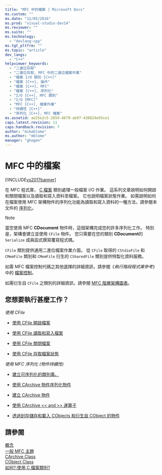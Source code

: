 ```yaml
---
title: "MFC 中的檔案 | Microsoft Docs"
ms.custom: ""
ms.date: "12/05/2016"
ms.prod: "visual-studio-dev14"
ms.reviewer: ""
ms.suite: ""
ms.technology: 
  - "devlang-cpp"
ms.tgt_pltfrm: ""
ms.topic: "article"
dev_langs: 
  - "C++"
helpviewer_keywords: 
  - "二進位存取"
  - "二進位存取, MFC 中的二進位檔案作業"
  - "檔案 I/O 類別 [C++]"
  - "檔案 [C++], 操作"
  - "檔案 [C++], MFC"
  - "檔案 [C++], 序列化"
  - "I/O [C++], MFC 類別"
  - "I/O [MFC]"
  - "MFC [C++], 檔案作業"
  - "持續性 [C++]"
  - "序列化 [C++], MFC 檔案"
ms.assetid: ae25e2c5-2859-4679-ab97-438824e93ce1
caps.latest.revision: 11
caps.handback.revision: 7
author: "mikeblome"
ms.author: "mblome"
manager: "ghogen"
---
```

# MFC 中的檔案
[!INCLUDE[vs2017banner](../assembler/inline/includes/vs2017banner.md)]

在 MFC 程式庫， [C 檔案](../mfc/reference/cfile-class.md) 類別處理一般檔案 I\/O 作業。  這系列文章說明如何開啟和關閉檔案以及讀取和寫入資料至檔案。  它也說明檔案狀態作業。  如需說明如何在檔案使用 MFC 架構物件的序列化功能為讀取和寫入資料的一種方法，請參閱本文件的 [序列化](../mfc/serialization-in-mfc.md)。  
  
> [!NOTE]
>  當您使用 MFC **CDocument** 物件時，這個架構完成您的許多序列化工作。  特別是，架構會建立並使用 `CFile` 物件。  您只需要在您的類別 **CDocument**的 `Serialize` 成員函式撰寫覆寫程式碼。  
  
 `CFile` 類別提供通用二進位檔案作業介面。  從 `CFile` 取得的 `CStdioFile` 和 `CMemFile` 類別和 `CMemFile` 衍生的 `CSharedFile` 類別提供特製化資料服務。  
  
 如需 MFC 檔案控制代碼之其他選擇的詳細資訊，請參閱《*執行階段程式庫參考*》中的 [檔案控制](../c-runtime-library/file-handling.md)。  
  
 如需衍生自 `CFile` 之類別的詳細資訊，請參閱 [MFC 階層架構圖表](../mfc/hierarchy-chart.md)。  
  
## 您想要執行甚麼工作？  
 *使用 CFile*  
  
-   [使用 CFile 開啟檔案](../mfc/opening-files.md)  
  
-   [使用 CFile 讀取和寫入檔案](../mfc/reading-and-writing-files.md)  
  
-   [使用 CFile 關閉檔案](../mfc/closing-files.md)  
  
-   [使用 CFile 存取檔案狀態](../mfc/accessing-file-status.md)  
  
 *使用 MFC 序列化 \(物件持續性\)*  
  
-   [建立可序列化的類別庫。](../mfc/serialization-making-a-serializable-class.md)  
  
-   [使用 CArchive 物件序列化物件](../mfc/serialization-serializing-an-object.md)  
  
-   [建立 CArchive 物件](../mfc/two-ways-to-create-a-carchive-object.md)  
  
-   [使用 CArchive \<\< and \>\> 運算子](../mfc/using-the-carchive-output-and-input-operators.md)  
  
-   [透過封存儲存和載入 CObjects 和衍生自 CObject 的物件](../mfc/storing-and-loading-cobjects-via-an-archive.md)  
  
## 請參閱  
 [概念](../mfc/mfc-concepts.md)   
 [一般 MFC 主題](../mfc/general-mfc-topics.md)   
 [CArchive Class](../mfc/reference/carchive-class.md)   
 [CObject Class](../mfc/reference/cobject-class.md)   
 [如何?:使用 C 檔案類別?](http://go.microsoft.com/fwlink/?LinkId=128046)